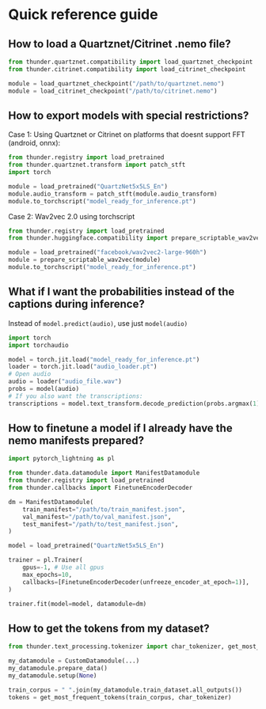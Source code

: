 # Quick reference guide

## How to load a Quartznet/Citrinet .nemo file?

```py
from thunder.quartznet.compatibility import load_quartznet_checkpoint
from thunder.citrinet.compatibility import load_citrinet_checkpoint

module = load_quartznet_checkpoint("/path/to/quartznet.nemo")
module = load_citrinet_checkpoint("/path/to/citrinet.nemo")
```

## How to export models with special restrictions?

Case 1: Using Quartznet or Citrinet on platforms that doesnt support FFT (android, onnx):

```py
from thunder.registry import load_pretrained
from thunder.quartznet.transform import patch_stft
import torch

module = load_pretrained("QuartzNet5x5LS_En")
module.audio_transform = patch_stft(module.audio_transform)
module.to_torchscript("model_ready_for_inference.pt")
```

Case 2: Wav2vec 2.0 using torchscript


```py
from thunder.registry import load_pretrained
from thunder.huggingface.compatibility import prepare_scriptable_wav2vec

module = load_pretrained("facebook/wav2vec2-large-960h")
module = prepare_scriptable_wav2vec(module)
module.to_torchscript("model_ready_for_inference.pt")
```

## What if I want the probabilities instead of the captions during inference?

Instead of `model.predict(audio)`, use just `model(audio)`

``` python hl_lines="8"
import torch
import torchaudio

model = torch.jit.load("model_ready_for_inference.pt")
loader = torch.jit.load("audio_loader.pt")
# Open audio
audio = loader("audio_file.wav")
probs = model(audio)
# If you also want the transcriptions:
transcriptions = model.text_transform.decode_prediction(probs.argmax(1))
```


## How to finetune a model if I already have the nemo manifests prepared?

``` python
import pytorch_lightning as pl

from thunder.data.datamodule import ManifestDatamodule
from thunder.registry import load_pretrained
from thunder.callbacks import FinetuneEncoderDecoder

dm = ManifestDatamodule(
    train_manifest="/path/to/train_manifest.json",
    val_manifest="/path/to/val_manifest.json",
    test_manifest="/path/to/test_manifest.json",
)

model = load_pretrained("QuartzNet5x5LS_En")

trainer = pl.Trainer(
    gpus=-1, # Use all gpus
    max_epochs=10,
    callbacks=[FinetuneEncoderDecoder(unfreeze_encoder_at_epoch=1)],
)

trainer.fit(model=model, datamodule=dm)
```

## How to get the tokens from my dataset?

```python
from thunder.text_processing.tokenizer import char_tokenizer, get_most_frequent_tokens

my_datamodule = CustomDatamodule(...)
my_datamodule.prepare_data()
my_datamodule.setup(None)

train_corpus = " ".join(my_datamodule.train_dataset.all_outputs())
tokens = get_most_frequent_tokens(train_corpus, char_tokenizer)
```
